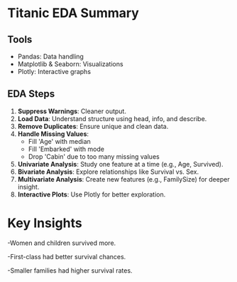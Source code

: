 # Titanic EDA Summary<br>

## Tools  
- Pandas: Data handling  
- Matplotlib & Seaborn: Visualizations  
- Plotly: Interactive graphs  

## EDA Steps

1. **Suppress Warnings**: Cleaner output.
2. **Load Data**: Understand structure using head, info, and describe.
3. **Remove Duplicates**: Ensure unique and clean data.
4. **Handle Missing Values**:  
   - Fill 'Age' with median  
   - Fill 'Embarked' with mode  
   - Drop 'Cabin' due to too many missing values
5. **Univariate Analysis**: Study one feature at a time (e.g., Age, Survived).
6. **Bivariate Analysis**: Explore relationships like Survival vs. Sex.
7. **Multivariate Analysis**: Create new features (e.g., FamilySize) for deeper insight.
8. **Interactive Plots**: Use Plotly for better exploration.

   
# Key Insights
-Women and children survived more.

-First-class had better survival chances.

-Smaller families had higher survival rates.
